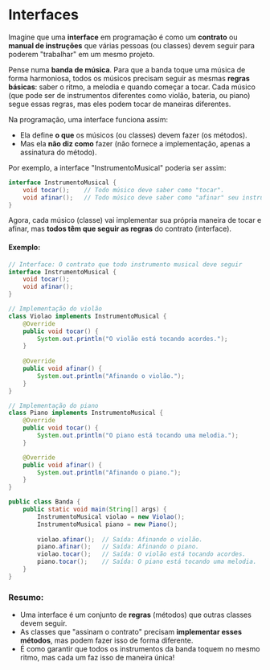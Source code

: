 # Interfaces

Imagine que uma **interface** em programação é como um **contrato** ou **manual de instruções** que várias pessoas (ou classes) devem seguir para poderem "trabalhar" em um mesmo projeto.

Pense numa **banda de música**. Para que a banda toque uma música de forma harmoniosa, todos os músicos precisam seguir as mesmas **regras básicas**: 
saber o ritmo, a melodia e quando começar a tocar. 
Cada músico (que pode ser de instrumentos diferentes como violão, bateria, ou piano) segue essas regras, mas eles podem tocar de maneiras diferentes. 

Na programação, uma interface funciona assim:
- Ela define **o que** os músicos (ou classes) devem fazer (os métodos).
- Mas ela **não diz como** fazer (não fornece a implementação, apenas a assinatura do método).
  
Por exemplo, a interface "InstrumentoMusical" poderia ser assim:

```java
interface InstrumentoMusical {
    void tocar();    // Todo músico deve saber como "tocar".
    void afinar();   // Todo músico deve saber como "afinar" seu instrumento.
}
```

Agora, cada músico (classe) vai implementar sua própria maneira de tocar e afinar, mas **todos têm que seguir as regras** do contrato (interface).

#### Exemplo:
```java
// Interface: O contrato que todo instrumento musical deve seguir
interface InstrumentoMusical {
    void tocar();
    void afinar();
}

// Implementação do violão
class Violao implements InstrumentoMusical {
    @Override
    public void tocar() {
        System.out.println("O violão está tocando acordes.");
    }
    
    @Override
    public void afinar() {
        System.out.println("Afinando o violão.");
    }
}

// Implementação do piano
class Piano implements InstrumentoMusical {
    @Override
    public void tocar() {
        System.out.println("O piano está tocando uma melodia.");
    }

    @Override
    public void afinar() {
        System.out.println("Afinando o piano.");
    }
}

public class Banda {
    public static void main(String[] args) {
        InstrumentoMusical violao = new Violao();
        InstrumentoMusical piano = new Piano();
        
        violao.afinar();  // Saída: Afinando o violão.
        piano.afinar();   // Saída: Afinando o piano.
        violao.tocar();   // Saída: O violão está tocando acordes.
        piano.tocar();    // Saída: O piano está tocando uma melodia.
    }
}
```

### Resumo:
- Uma interface é um conjunto de **regras** (métodos) que outras classes devem seguir.
- As classes que "assinam o contrato" precisam **implementar esses métodos**, mas podem fazer isso de forma diferente.
- É como garantir que todos os instrumentos da banda toquem no mesmo ritmo, mas cada um faz isso de maneira única!


